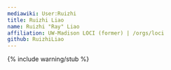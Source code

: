 ```yaml
---
mediawiki: User:Ruizhi
title: Ruizhi Liao
name: Ruizhi "Ray" Liao
affiliation: UW-Madison LOCI (former) | /orgs/loci
github: RuizhiLiao
---
```


{% include warning/stub %}
